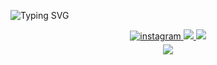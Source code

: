 <p align="left"> </p>

![Typing SVG](https://readme-typing-svg.demolab.com/?font=Fira+Code&pause=1000&color=FC0349&width=450&lines=Hi👋+I%27m+Ömer+Faruk+AKYAPAK,+Welcome!+)

<div align="center">

<a href="https://instagram.com/fakypk" target="_blank">
<img src=https://img.shields.io/badge/instagram-F4A98F.svg?&style=for-the-badge&logo=instagram&logoColor=white alt=instagram style="margin-bottom: 5px;" />
</a>
 
<a href="https://twitter.com/fakypk" target="_blank">
<img src="https://img.shields.io/badge/Twitter-8FC3F4?style=for-the-badge&logo=twitter&logoColor=white" target="_blank"> 
</a>

<a href="https://www.linkedin.com/in/farukakyapak/" target="_blank">
<img src="https://img.shields.io/badge/LinkedIn-4B49B9?style=for-the-badge&logo=LinkedIn&logoColor=white" target="_blank"> 
</a>

<div align="center">
<img src="https://komarev.com/ghpvc/?username=OmerFarukAkyapak&style=for-the-badge&color=red" align="center" />
</div>  

